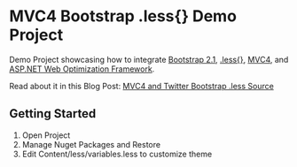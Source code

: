 MVC4 Bootstrap .less{} Demo Project
=============

Demo Project showcasing how to integrate [Bootstrap 2.1](http://twitter.github.com/bootstrap "Twitter Bootstrap"),  [.less{}](http://www.dotlesscss.org ".less"), [MVC4](http://www.asp.net/mvc/mvc4 "ASP.net MVC4"), and [ASP.NET Web Optimization Framework](http://nuget.org/packages/Microsoft.AspNet.Web.Optimization "ASP.NET Web Optimization Framework").

Read about it in this Blog Post: [MVC4 and Twitter Bootstrap .less Source](http://michaeljbaird.com/blog/mvc4-and-bootstrap-less-source "MVC4 and Twitter Bootstrap .less Source")

Getting Started
------------
1. Open Project
2. Manage Nuget Packages and Restore
3. Edit Content/less/variables.less to customize theme
